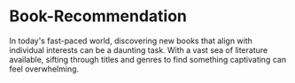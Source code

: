 # Book-Recommendation
In today's fast-paced world, discovering new books that align with individual interests can be a daunting task. With a vast sea of literature available, sifting through titles and genres to find something captivating can feel overwhelming. 
